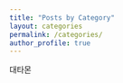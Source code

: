 ```yaml
---
title: "Posts by Category"
layout: categories
permalink: /categories/
author_profile: true
---
```


대타몬
